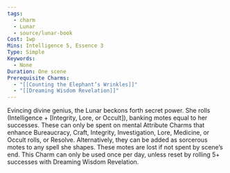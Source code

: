 ```yaml
---
tags:
  - charm
  - Lunar
  - source/lunar-book
Cost: 1wp
Mins: Intelligence 5, Essence 3
Type: Simple
Keywords:
  - None
Duration: One scene
Prerequisite Charms:
  - "[[Counting the Elephant’s Wrinkles]]"
  - "[[Dreaming Wisdom Revelation]]"
---
```

Evincing divine genius, the Lunar beckons forth secret power. She rolls (Intelligence + [Integrity, Lore, or Occult]), banking motes equal to her successes. These can only be spent on mental Attribute Charms that enhance Bureaucracy, Craft, Integrity, Investigation, Lore, Medicine, or Occult rolls, or Resolve. Alternatively, they can be added as sorcerous motes to any spell she shapes. These motes are lost if not spent by scene’s end. This Charm can only be used once per day, unless reset by rolling 5+ successes with Dreaming Wisdom Revelation.